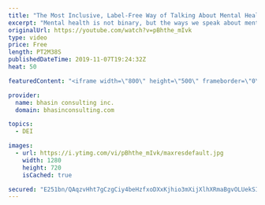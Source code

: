 ```yaml
---
title: "The Most Inclusive, Label-Free Way of Talking About Mental Health"
excerpt: "Mental health is not binary, but the ways we speak about mental health can be non-inclusive and judgmental. Mental health expert Komal Bhasin discusses the mental health continuum and how we can talk and think about mental health in a more inclusive, label-free, and holistic way.  - - - - -   bhasin"
originalUrl: https://youtube.com/watch?v=pBhthe_mIvk
type: video
price: Free
length: PT2M38S
publishedDateTime: 2019-11-07T19:24:32Z
heat: 50

featuredContent: "<iframe width=\"800\" height=\"500\" frameborder=\"0\" src=\"https://www.youtube.com/embed/pBhthe_mIvk\" allow=\"accelerometer; autoplay; encrypted-media; gyroscope; picture-in-picture\" allowfullscreen></iframe>"

provider:
  name: bhasin consulting inc.
  domain: bhasinconsulting.com

topics:
  - DEI

images:
  - url: https://i.ytimg.com/vi/pBhthe_mIvk/maxresdefault.jpg
    width: 1280
    height: 720
    isCached: true

secured: "E251bn/QAqzvHht7gCzgCiy4beHzfxoDXxKjhio3mXijXlhXRmaBgvOLUekSIWegCJPI+XqXDs1fTTEj5wDdZn3oqOioCIebF+b6f2tmYp86S80rNrGMyEOrPqSps8O6eDwywJO7TkxKmJhrshQqnAvH1AuKyewFKi/aO0HZKh/hTaTjntTgb1Eo0UTn4ZlLp7QCFDDAS8m3HwtOTugGQmxXYarg9fEQuzjyDcEZcBGJL221mwV6OMIX9tNG62bi0AKgYqPg7o74dPh9muv9rzoEwG+j/rHjSTZYK5NOrnzqdWS4oSwSETqh8Or7NTUEqUobHllq7dI0f94NYN3PSlTpp/aVUpCgfqqZaBBs6pxbUfRvIxueVRRboNQAIhAev8h1Ej9In7N/Mu6NBwzcBw==;IYEGZ6Yvrc6zCiGzzdkYhQ=="
---
```


